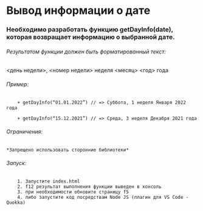 # Вывод информации о дате

### Необходимо разработать функцию getDayInfo(date), которая возвращает информацию о выбранной дате.

###### Результатом функции должен быть форматированный текст:
<день недели>, <номер недели> неделя <месяц> <год> года

###### Пример:
        + getDayInfo(“01.01.2022”) // => Суббота, 1 неделя Января 2022 года
        
        + getDayInfo(“15.12.2021”) // => Среда, 3 неделя Декабря 2021 года

###### Ограничения:
    *Запрещено использовать сторонние библиотеки*

###### Запуск:
        1. Запустите index.html
        2. f12 результат выполнения функции выведен в консоль
        3. при необходимости обновите страницу f5
        4. либо запустите код посредствам Node JS (плагин для VS Code - Quokka)